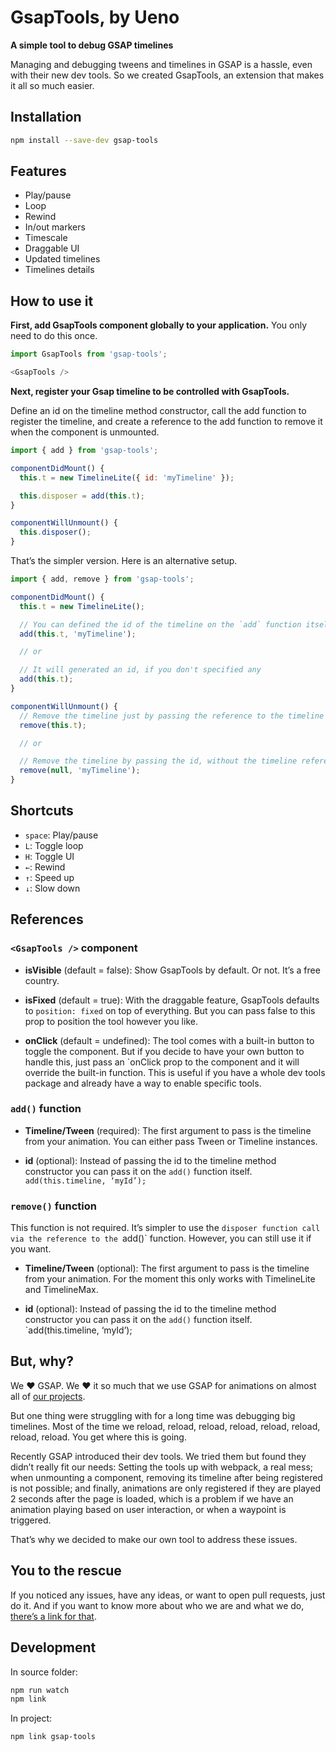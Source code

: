 # GsapTools, by Ueno

**A simple tool to debug GSAP timelines**

Managing and debugging tweens and timelines in GSAP is a hassle, even with their new dev tools. So we created GsapTools, an extension that makes it all so much easier.

## Installation
```bash
npm install --save-dev gsap-tools
```

## Features

- Play/pause
- Loop
- Rewind
- In/out markers
- Timescale
- Draggable UI
- Updated timelines
- Timelines details

## How to use it

**First, add GsapTools component globally to your application.** You only need to do this once.

```js
import GsapTools from 'gsap-tools';

<GsapTools />
```

**Next, register your Gsap timeline to be controlled with GsapTools.**

Define an id on the timeline method constructor, call the add function to register the timeline,
and create a reference to the add function to remove it when the component is unmounted.

```js
import { add } from 'gsap-tools';

componentDidMount() {
  this.t = new TimelineLite({ id: 'myTimeline' });

  this.disposer = add(this.t);
}

componentWillUnmount() {
  this.disposer();
}
```

That’s the simpler version. Here is an alternative setup.

```js
import { add, remove } from 'gsap-tools';

componentDidMount() {
  this.t = new TimelineLite();

  // You can defined the id of the timeline on the `add` function itself
  add(this.t, 'myTimeline');

  // or

  // It will generated an id, if you don't specified any
  add(this.t);
}

componentWillUnmount() {
  // Remove the timeline just by passing the reference to the timeline
  remove(this.t);

  // or

  // Remove the timeline by passing the id, without the timeline reference
  remove(null, 'myTimeline');
}
```

## Shortcuts

- `space`: Play/pause
- `L`: Toggle loop
- `H`: Toggle UI
- `←`: Rewind
- `↑`: Speed up
- `↓`: Slow down

## References

### `<GsapTools />` component

- **isVisible** (default = false): Show GsapTools by default. Or not. It’s a free country.

- **isFixed** (default = true): With the draggable feature, GsapTools defaults to `position: fixed`
on top of everything. But you can pass false to this prop to position the tool however you like.

- **onClick** (default = undefined): The tool comes with a built-in button to toggle the component.
But if you decide to have your own button to handle this, just pass an `onClick prop to the component
and it will override the built-in function. This is useful if you have a whole dev tools package
and already have a way to enable specific tools.

### `add()` function

- **Timeline/Tween** (required): The first argument to pass is the timeline from your animation.
You can either pass Tween or Timeline instances.

- **id** (optional): Instead of passing the id to the timeline method constructor you can
pass it on the `add()` function itself. `add(this.timeline, ‘myId’);`

### `remove()` function

This function is not required. It’s simpler to use the `disposer function call
via the reference to the `add()` function. However, you can still use it if you want.

- **Timeline/Tween** (optional): The first argument to pass is the timeline from your animation.
For the moment this only works with TimelineLite and TimelineMax.

- **id** (optional): Instead of passing the id to the timeline method constructor you can pass
it on the `add()` function itself. `add(this.timeline, ‘myId’);

## But, why?

We ❤️ GSAP. We ❤️ it so much that we use GSAP for animations on almost all of <a href="http://ueno.co/work/">our projects</a>.

But one thing were struggling with for a long time was debugging big timelines. Most of the time we reload,
reload, reload, reload, reload, reload, reload, reload. You get where this is going.

Recently GSAP introduced their dev tools. We tried them but found they didn’t really fit our needs: Setting
the tools up with webpack, a real mess; when unmounting a component, removing its timeline after being
registered is not possible; and finally, animations are only registered if they are played 2 seconds after
the page is loaded, which is a problem if we have an animation playing based on user interaction, or
when a waypoint is triggered.

That’s why we decided to make our own tool to address these issues.

## You to the rescue

If you noticed any issues, have any ideas, or want to open pull requests, just do it.
And if you want to know more about who we are and what we do, <a href="http://ueno.co/">there’s a link for that</a>.

## Development

In source folder:

```bash
npm run watch
npm link
```

In project:

```bash
npm link gsap-tools
```
